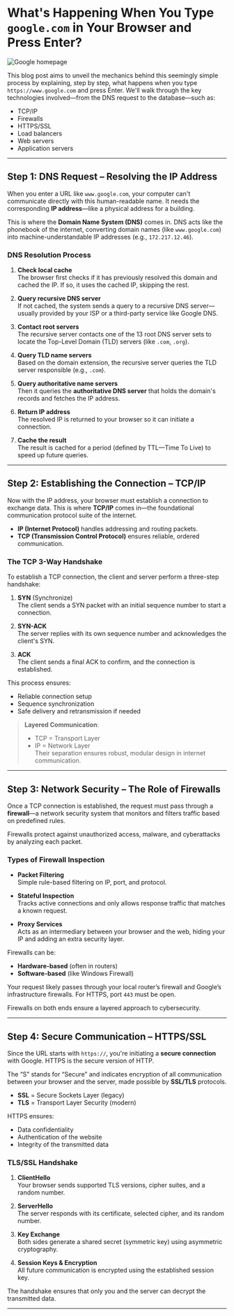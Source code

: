 # What's Happening When You Type `google.com` in Your Browser and Press Enter?

![Google homepage](https://media.licdn.com/dms/image/v2/D4D12AQE2WRLZL6KJSA/article-cover_image-shrink_720_1280/article-cover_image-shrink_720_1280/0/1676283849130?e=1752710400&v=beta&t=YRdnIVnOYuvQlIlUWA-5vTZiPyeMQgNcXRS7P-ZqzYo)



This blog post aims to unveil the mechanics behind this seemingly simple process by explaining, step by step, what happens when you type `https://www.google.com` and press Enter. We'll walk through the key technologies involved—from the DNS request to the database—such as:

- TCP/IP  
- Firewalls  
- HTTPS/SSL  
- Load balancers  
- Web servers  
- Application servers  

---

## Step 1: DNS Request – Resolving the IP Address

When you enter a URL like `www.google.com`, your computer can't communicate directly with this human-readable name. It needs the corresponding **IP address**—like a physical address for a building.

This is where the **Domain Name System (DNS)** comes in. DNS acts like the phonebook of the internet, converting domain names (like `www.google.com`) into machine-understandable IP addresses (e.g., `172.217.12.46`).

### DNS Resolution Process

1. **Check local cache**  
   The browser first checks if it has previously resolved this domain and cached the IP. If so, it uses the cached IP, skipping the rest.

2. **Query recursive DNS server**  
   If not cached, the system sends a query to a recursive DNS server—usually provided by your ISP or a third-party service like Google DNS.

3. **Contact root servers**  
   The recursive server contacts one of the 13 root DNS server sets to locate the Top-Level Domain (TLD) servers (like `.com`, `.org`).

4. **Query TLD name servers**  
   Based on the domain extension, the recursive server queries the TLD server responsible (e.g., `.com`).

5. **Query authoritative name servers**  
   Then it queries the **authoritative DNS server** that holds the domain's records and fetches the IP address.

6. **Return IP address**  
   The resolved IP is returned to your browser so it can initiate a connection.

7. **Cache the result**  
   The result is cached for a period (defined by TTL—Time To Live) to speed up future queries.

---

## Step 2: Establishing the Connection – TCP/IP

Now with the IP address, your browser must establish a connection to exchange data. This is where **TCP/IP** comes in—the foundational communication protocol suite of the internet.

- **IP (Internet Protocol)** handles addressing and routing packets.
- **TCP (Transmission Control Protocol)** ensures reliable, ordered communication.

### The TCP 3-Way Handshake

To establish a TCP connection, the client and server perform a three-step handshake:

1. **SYN** (Synchronize)  
   The client sends a SYN packet with an initial sequence number to start a connection.

2. **SYN-ACK**  
   The server replies with its own sequence number and acknowledges the client's SYN.

3. **ACK**  
   The client sends a final ACK to confirm, and the connection is established.

This process ensures:

- Reliable connection setup  
- Sequence synchronization  
- Safe delivery and retransmission if needed  

> **Layered Communication**:  
> - TCP = Transport Layer  
> - IP = Network Layer  
> Their separation ensures robust, modular design in internet communication.

---

## Step 3: Network Security – The Role of Firewalls

Once a TCP connection is established, the request must pass through a **firewall**—a network security system that monitors and filters traffic based on predefined rules.

Firewalls protect against unauthorized access, malware, and cyberattacks by analyzing each packet.

### Types of Firewall Inspection

- **Packet Filtering**  
  Simple rule-based filtering on IP, port, and protocol.

- **Stateful Inspection**  
  Tracks active connections and only allows response traffic that matches a known request.

- **Proxy Services**  
  Acts as an intermediary between your browser and the web, hiding your IP and adding an extra security layer.

Firewalls can be:

- **Hardware-based** (often in routers)  
- **Software-based** (like Windows Firewall)

Your request likely passes through your local router’s firewall and Google’s infrastructure firewalls. For HTTPS, port `443` must be open.

Firewalls on both ends ensure a layered approach to cybersecurity.

---

## Step 4: Secure Communication – HTTPS/SSL

Since the URL starts with `https://`, you're initiating a **secure connection** with Google. HTTPS is the secure version of HTTP.

The “S” stands for “Secure” and indicates encryption of all communication between your browser and the server, made possible by **SSL/TLS** protocols.

- **SSL** = Secure Sockets Layer (legacy)  
- **TLS** = Transport Layer Security (modern)

HTTPS ensures:

- Data confidentiality  
- Authentication of the website  
- Integrity of the transmitted data

### TLS/SSL Handshake

1. **ClientHello**  
   Your browser sends supported TLS versions, cipher suites, and a random number.

2. **ServerHello**  
   The server responds with its certificate, selected cipher, and its random number.

3. **Key Exchange**  
   Both sides generate a shared secret (symmetric key) using asymmetric cryptography.

4. **Session Keys & Encryption**  
   All future communication is encrypted using the established session key.

The handshake ensures that only you and the server can decrypt the transmitted data.

---

